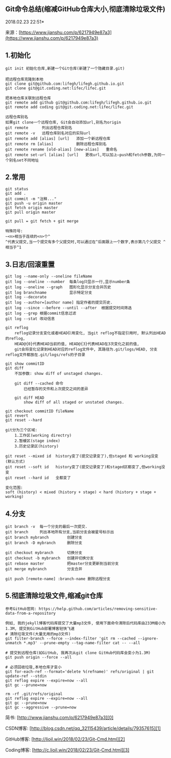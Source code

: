 ## Git命令总结(缩减GitHub仓库大小,彻底清除垃圾文件)

2018.02.23 22:51*

来源：[https://www.jianshu.com/p/6217949e87a3](https://www.jianshu.com/p/6217949e87a3)


          
## 1.初始化

```
git init 初始化仓库,新建一个Git仓库(新建了一个隐藏目录.git)
　　
把远程仓库克隆到本地
git clone git@github.com:lifegh/lifegh.github.io.git
git clone git@git.coding.net:lifec/lifec.git

把本地仓库关联到远程仓库
git remote add github git@github.com:lifegh/lifegh.github.io.git
git remote add coding git@git.coding.net:lifec/lifec.git

远程仓库别名
如果git clone一个远程仓库, Git会自动添加url,别名为origin
git remote      列出远程仓库别名    
git remote -v   远程仓库别名对应的实际url
git remote add [alias] [url]   添加一个新远程仓库
git remote rm [alias]          删除远程仓库别名
git remote rename [old-alias] [new-alias]   重命名
git remote set-url [alias] [url]   更改url,可以加上—push和fetch参数,为同一个别名set不同地址

```
## 2.常用

```
git status
git add .
git commit -m "注释..."
git push -u origin master
git fetch origin master
git pull origin master

git pull = git fetch + git merge

特殊符号:
~<n>相当于连续的<n>个^
^代表父提交,当一个提交有多个父提交时,可以通过在^后面跟上一个数字,表示第几个父提交 ^相当于^1

```
## 3.日志/回滚重置

```
git log --name-only --oneline fileName
git log --oneline --number  每条log只显示一行,显示number条
git log --oneline --graph   图形化显示分支合并历史
git log branchname          显示特定分支
git log --decorate
git log --author=[author name] 指定作者的提交历史.
git log --since --before --until --after  根据提交时间筛选
git log --grep 根据commit信息过滤
git log --stat 改动信息     
    
git reflog
    reflog记录分支变化或者HEAD引用变化, 当git reflog不指定引用时, 默认列出HEAD的reflog,
    HEAD@{0}代表HEAD当前的值, HEAD@{3}代表HEAD在3次变化之前的值,
    git会将变化记录到HEAD对应的reflog文件中, 其路径为.git/logs/HEAD, 分支reflog文件都放在.git/logs/refs的子目录

git show commitID
git diff
    不加参数: show diff of unstaged changes.

    git diff --cached 命令
        已经暂存的文件和上次提交之间的差异
        
    git diff HEAD
        show diff of all staged or unstated changes.
        
git checkout commitID fileName
git revert
git reset --hard

git分为三个区域: 
    1.工作区(working directry)
    2.暂缓区(stage index)   
    3.历史记录区(history)
    
git reset --mixed id  history变了(提交记录变了),但staged 和 working没变  (默认方式)
git reset --soft id   history变了(提交记录变了)和staged区都变了,但working没变
git reset --hard id   全都变了

变化范围:
soft (history) < mixed (history + stage) < hard (history + stage + working)

```
## 4.分支

```
git branch -v  每一个分支的最后一次提交.
git branch     列出本地所有分支,当前分支会被星号标示出 
git branch mybranch        创建分支
git branch -D mybranch     删除分支 

git checkout mybranch      切换分支
git checkout -b mybranch   创建并切换分支
git rebase master          把master分支更新到当前分支
git merge mybranch         分支合并

git push [remote-name] :branch-name 删除远程分支

```
## 5.彻底清除垃圾文件,缩减git仓库

```
参考GitHub官网: https://help.github.com/articles/removing-sensitive-data-from-a-repository

例如, 我的jekyll博客代码库提交了大量mp3文件, 使用下面命令清除后代码库由233M缩小为1.3M, 提交到GitHub部署博客轻快飞速
# 清除垃圾文件(大量无用的mp3文件)
git filter-branch --force --index-filter 'git rm --cached --ignore-unmatch *.mp3' --prune-empty --tag-name-filter cat -- --all

# 提交到远程仓库(如GitHub, 我再次从git clone GitHub代码库会变小为1.3M)
git push origin --force --all

# 必须回收垃圾,本地仓库才变小
git for-each-ref --format='delete %(refname)' refs/original | git update-ref --stdin    
git reflog expire --expire=now --all
git gc --prune=now

rm -rf .git/refs/original
git reflog expire --expire=now --all
git gc --prune=now
git gc --aggressive --prune=now

```

简书: [http://www.jianshu.com/p/6217949e87a3][0]

CSDN博客: [http://blog.csdn.net/qq_32115439/article/details/79357615][1]

GitHub博客: [http://lioil.win/2018/02/23/Git-Cmd.html][2]

Coding博客: [http://c.lioil.win/2018/02/23/Git-Cmd.html][3]


[0]: https://www.jianshu.com/p/6217949e87a3
[1]: https://link.jianshu.com?t=http%3A%2F%2Fblog.csdn.net%2Fqq_32115439%2Farticle%2Fdetails%2F79357615
[2]: https://link.jianshu.com?t=http%3A%2F%2Flioil.win%2F2018%2F02%2F23%2FGit-Cmd.html
[3]: https://link.jianshu.com?t=http%3A%2F%2Fc.lioil.win%2F2018%2F02%2F23%2FGit-Cmd.html